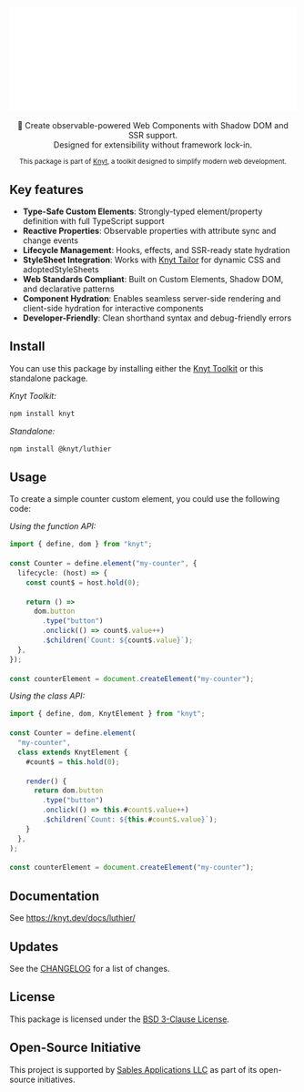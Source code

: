 <div align="center">

[![Knyt](./docs/banner.svg)](https://knyt.dev/docs/luthier/)

🎻 Create observable-powered Web Components with Shadow DOM and SSR support. <br /> Designed for extensibility without framework lock-in.

<small>

This package is part of [Knyt](https://knyt.dev/), a toolkit designed to simplify modern web development.

</small>

</div>

## Key features

- **Type-Safe Custom Elements**: Strongly-typed element/property definition with full TypeScript support
- **Reactive Properties**: Observable properties with attribute sync and change events
- **Lifecycle Management**: Hooks, effects, and SSR-ready state hydration
- **StyleSheet Integration**: Works with [Knyt Tailor](https://knyt.dev/docs/tailor) for dynamic CSS and adoptedStyleSheets
- **Web Standards Compliant**: Built on Custom Elements, Shadow DOM, and declarative patterns
- **Component Hydration**: Enables seamless server-side rendering and client-side hydration for interactive components
- **Developer-Friendly**: Clean shorthand syntax and debug-friendly errors

## Install

You can use this package by installing either the [Knyt Toolkit](https://knyt.dev/docs/toolkit) or this standalone package.

_Knyt Toolkit:_

```sh
npm install knyt
```

_Standalone:_

```sh
npm install @knyt/luthier
```

## Usage

To create a simple counter custom element, you could use the following code:

_Using the function API:_

```ts
import { define, dom } from "knyt";

const Counter = define.element("my-counter", {
  lifecycle: (host) => {
    const count$ = host.hold(0);

    return () =>
      dom.button
        .type("button")
        .onclick(() => count$.value++)
        .$children(`Count: ${count$.value}`);
  },
});

const counterElement = document.createElement("my-counter");
```

_Using the class API:_

```ts
import { define, dom, KnytElement } from "knyt";

const Counter = define.element(
  "my-counter",
  class extends KnytElement {
    #count$ = this.hold(0);

    render() {
      return dom.button
        .type("button")
        .onclick(() => this.#count$.value++)
        .$children(`Count: ${this.#count$.value}`);
    }
  },
);

const counterElement = document.createElement("my-counter");
```

## Documentation

See https://knyt.dev/docs/luthier/

## Updates

See the [CHANGELOG](./CHANGELOG.md) for a list of changes.

## License

This package is licensed under the [BSD 3-Clause License](./LICENSE).

## Open-Source Initiative

This project is supported by [Sables Applications LLC](https://sables.app) as part of its open-source initiatives.
